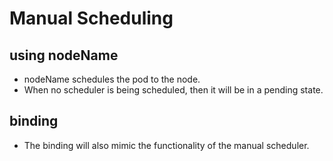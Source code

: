 # Manual Scheduling
## using nodeName
* nodeName schedules the pod to the node.
* When no scheduler is being scheduled, then it will be in a pending state.

## binding
* The binding will also mimic the functionality of the manual scheduler.